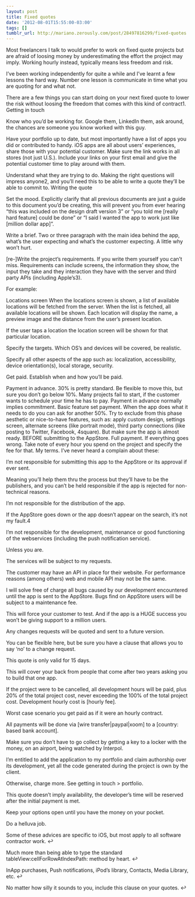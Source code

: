```yaml
---
layout: post
title: Fixed quotes
date: '2012-08-01T15:55:00-03:00'
tags: []
tumblr_url: http://mariano.zerously.com/post/28497816299/fixed-quotes
---
```

Most freelancers I talk to would prefer to work on fixed quote projects but are afraid of loosing money by underestimating the effort the project may imply. Working hourly instead, typically means less freedom and risk.

I’ve been working independently for quite a while and I’ve learnt a few lessons the hard way. Number one lesson is communicate in time what you are quoting for and what not.

There are a few things you can start doing on your next fixed quote to lower the risk without loosing the freedom that comes with this kind of contract1.
Getting in touch

Know who you’d be working for. Google them, LinkedIn them, ask around, the chances are someone you know worked with this guy.

Have your portfolio up to date, but most importantly have a list of apps you did or contributed to handy. iOS apps are all about users’ experiences, share those with your potential customer. Make sure the link works in all stores (not just U.S.). Include your links on your first email and give the potential customer time to play around with them.

Understand what they are trying to do. Making the right questions will impress anyone2, and you’ll need this to be able to write a quote they’ll be able to commit to.
Writing the quote

Set the mood. Explicitly clarify that all previous documents are just a guide to this document you’d be creating, this will prevent you from ever hearing “this was included on the design draft version 3” or “you told me [really hard feature] could be done” or “I said I wanted the app to work just like [million dollar app]”.

Write a brief. Two or three paragraph with the main idea behind the app, what’s the user expecting and what’s the customer expecting. A little why won’t hurt.

[re-]Write the project’s requirements. If you write them yourself you can’t miss. Requirements can include screens, the information they show, the input they take and they interaction they have with the server and third party APIs (including Apple’s3).

For example:


  Locations screen
  When the locations screen is shown, a list of available locations will be fetched from the server. When the list is fetched, all available locations will be shown. Each location will display the name, a preview image and the distance from the user’s present location.
  
  If the user taps a location the location screen will be shown for that particular location.


Specify the targets. Which OS’s and devices will be covered, be realistic.

Specify all other aspects of the app such as: localization, accessibility, device orientation(s), local storage, security.

Get paid. Establish when and how you’ll be paid.

Payment in advance. 30% is pretty standard. Be flexible to move this, but sure you don’t go below 10%. Many projects fail to start, if the customer wants to schedule your time he has to pay. Payment in advance normally implies commitment.
Basic feature set payment. When the app does what it needs to do you can ask for another 50%. Try to exclude from this phase aesthetic or nice-to-have features, such as: apply custom design, settings screen, alternate screens (like portrait mode), third party connections (like posting to Twitter, Facebook, 4square). But make sure the app is almost ready.
BEFORE submitting to the AppStore. Full payment.
If everything goes wrong. Take note of every hour you spend on the project and specify the fee for that.
My terms. I’ve never heard a complain about these:

I’m not responsible for submitting this app to the AppStore or its approval if ever sent.


  Meaning you’ll help them thru the process but they’ll have to be the publishers, and you can’t be held responsible if the app is rejected for non-technical reasons.


I’m not responsible for the distribution of the app.


  If the AppStore goes down or the app doesn’t appear on the search, it’s not my fault.4


I’m not responsible for the development, maintenance or good functioning of the webservices (including the push notification service).


  Unless you are.


The services will be subject to my requests.


  The customer may have an API in place for their website. For performance reasons (among others) web and mobile API may not be the same.


I will solve free of charge all bugs caused by our development encountered until the app is sent to the AppStore. Bugs find on AppStore users will be subject to a maintenance fee.


  This will force your customer to test. And if the app is a HUGE success you won’t be giving support to a million users.


Any changes requests will be quoted and sent to a future version.


  You can be flexible here, but be sure you have a clause that allows you to say ‘no’ to a change request.


This quote is only valid for 15 days.


  This will cover your back from people that come after two years asking you to build that one app.


If the project were to be cancelled, all development hours will be paid, plus 20% of the total project cost, never exceeding the 100% of the total project cost. Development hourly cost is [hourly fee].


  Worst case scenario you get paid as if it were an hourly contract.


All payments will be done via [wire transfer|paypal|xoom] to a [country: based bank account].


  Make sure you don’t have to go collect by getting a key to a locker with the money, on an airport, being watched by Interpol.


I’m entitled to add the application to my portfolio and claim authorship over its development, yet all the code generated during the project is own by the client.


  Otherwise, charge more. See getting in touch > portfolio.


This quote doesn’t imply availability, the developer’s time will be reserved after the initial payment is met.


  Keep your options open until you have the money on your pocket.


Do a helluva job.



Some of these advices are specific to iOS, but most apply to all software contractor work. ↩



Much more than being able to type the standard tableView:cellForRowAtIndexPath: method by heart. ↩



InApp purchases, Push notifications, iPod’s library, Contacts, Media Library, etc. ↩



No matter how silly it sounds to you, include this clause on your quotes. ↩


